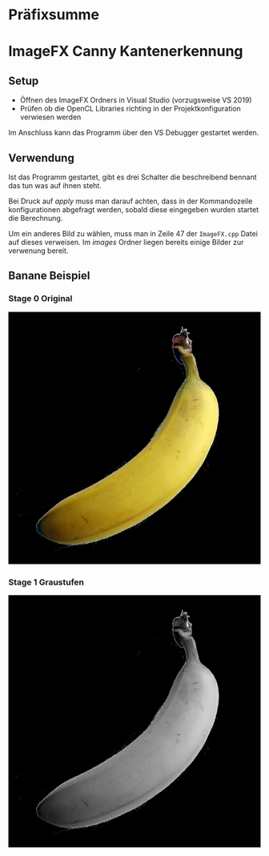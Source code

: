 # Präfixsumme

# ImageFX Canny Kantenerkennung

## Setup
- Öffnen des ImageFX Ordners in Visual Studio (vorzugsweise VS 2019)
- Prüfen ob die OpenCL Libraries richting in der Projektkonfiguration verwiesen werden

Im Anschluss kann das Programm über den VS Debugger gestartet werden.

## Verwendung
Ist das Programm gestartet, gibt es drei Schalter die beschreibend bennant das tun was auf ihnen steht. 

Bei Druck auf _apply_ muss man darauf achten, dass in der Kommandozeile konfigurationen abgefragt werden, sobald diese eingegeben wurden startet die Berechnung.

Um ein anderes Bild zu wählen, muss man in Zeile 47 der `ImageFX.cpp` Datei auf dieses verweisen. Im _images_ Ordner liegen bereits einige Bilder zur verwenung bereit.

## Banane Beispiel

### Stage 0 Original
![](canny_examples/banana/Banane.png)
### Stage 1 Graustufen
![](canny_examples/banana/1.grey.bmp)
